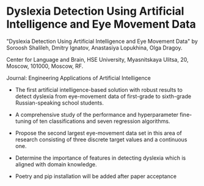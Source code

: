 # Dyslexia Detection Using Artificial Intelligence and Eye Movement Data


"Dyslexia Detection Using Artificial Intelligence and Eye Movement Data"
by Soroosh Shalileh, Dmitry Ignatov, Anastasiya Lopukhina, Olga Dragoy.

Center for Language and Brain, HSE University, Myasnitskaya Ulitsa, 20, Moscow, 101000, Moscow, RF. 

Journal: Engineering Applications of Artificial Intelligence


- The first artificial intelligence-based solution with robust results to detect dyslexia from eye-movement data of first-grade to sixth-grade Russian-speaking school students.

- A comprehensive study of the performance and hyperparameter fine-tuning of ten classifications and seven regression algorithms.

- Propose the second largest eye-movement data set in this area of research consisting of three discrete target values and a continuous one.

- Determine the importance of features in detecting dyslexia which is aligned with domain knowledge.


- Poetry and pip installation will be added after paper acceptance 

